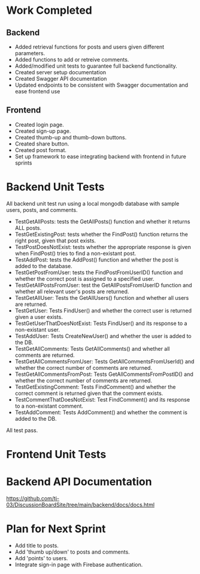 # Work Completed


## Backend
- Added retrieval functions for posts and users given different parameters.
- Added functions to add or retreive comments.
- Added/modified unit tests to guarantee full backend functionality.
- Created server setup documentation
- Created Swagger API documentation
- Updated endpoints to be consistent with Swagger documentation and ease frontend use 

## Frontend
- Created login page.
- Created sign-up page.
- Created thumb-up and thumb-down buttons.
- Created share button.
- Created post format.
- Set up framework to ease integrating backend with frontend in future sprints

# Backend Unit Tests
All backend unit test run using a local mongodb database with sample users, posts, and comments.

- TestGetAllPosts: tests the GetAllPosts() function and whether it returns ALL posts.
- TestGetExistingPost: tests whether the FindPost() function returns the right post, given that post exists.
- TestPostDoesNotExist: tests whether the appropriate response is given when FindPost() tries to find a non-existant post.
- TestAddPost: tests the AddPost() function and whether the post is added to the database.
- TestGetPostFromUser: tests the FindPostFromUserID() function and whether the correct post is assigned to a specified user.
- TestGetAllPostsFromUser: test the GetAllPostsFromUserID function and whether all relevant user's posts are returned.
- TestGetAllUser: Tests the GetAllUsers() function and whether all users are returned.
- TestGetUser: Tests FindUser() and whether the correct user is returned given a user exists.
- TestGetUserThatDoesNotExist: Tests FindUser() and its response to a non-existant user.
- TestAddUser: Tests CreateNewUser() and whether the user is added to the DB.
- TestGetAllComments: Tests GetAllComments() and whether all comments are returned.
- TestGetAllCommentsFromUser: Tests GetAllCommentsFromUserId() and whether the correct number of comments are returned.
- TestGetAllCommentsFromPost: Tests GetAllCommentsFromPostID() and whether the correct number of comments are returned.
- TestGetExistingComment: Tests FindComment() and whether the correct comment is returned given that the comment exists.
- TestCommentThatDoesNotExist: Test FindComment() and its response to a non-existant comment.
- TestAddComment: Tests AddComment() and whether the comment is added to the DB.

All test pass.

# Frontend Unit Tests

# Backend API Documentation
https://github.com/tj-03/DiscussionBoardSite/tree/main/backend/docs/docs.html
# Plan for Next Sprint
- Add title to posts.
- Add 'thumb up/down' to posts and comments.
- Add 'points' to users.
- Integrate sign-in page with Firebase authentication.
